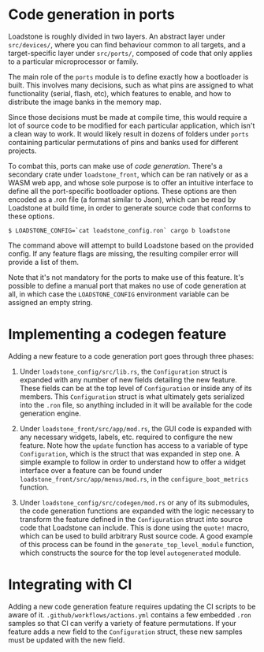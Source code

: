 # Code generation in ports

Loadstone is roughly divided in two layers. An abstract layer under
`src/devices/`, where you can find behaviour common to all targets, and a
target-specific layer under `src/ports/`, composed of code that only applies to a
particular microprocessor or family.

The main role of the `ports` module is to define exactly how a bootloader is
built. This involves many decisions, such as what pins are assigned to what
functionality (serial, flash, etc), which features to enable, and how to
distribute the image banks in the memory map.

Since those decisions must be made at compile time, this would require a lot of
source code to be modified for each particular application, which isn't a clean
way to work. It would likely result in dozens of folders under `ports`
containing particular permutations of pins and banks used for different
projects.

To combat this, ports can make use of *code generation*. There's a secondary
crate under `loadstone_front`, which can be ran natively or as a WASM web app,
and whose sole purpose is to offer an intuitive interface to define all the
port-specific bootloader options. These options are then encoded as a .ron file
(a format similar to Json), which can be read by Loadstone at build time, in
order to generate source code that conforms to these options.

```
$ LOADSTONE_CONFIG=`cat loadstone_config.ron` cargo b loadstone
```

The command above will attempt to build Loadstone based on the provided config.
If any feature flags are missing, the resulting compiler error will provide a
list of them.

Note that it's not mandatory for the ports to make use of this feature. It's possible
to define a manual port that makes no use of code generation at all, in which
case the `LOADSTONE_CONFIG` environment variable can be assigned an empty
string.

# Implementing a codegen feature

Adding a new feature to a code generation port goes through three phases:

1) Under `loadstone_config/src/lib.rs`, the `Configuration` struct is expanded
with any number of new fields detailing the new feature. These fields can be at
the top level of `Configuration` or inside any of its members. This
`Configuration` struct is what ultimately gets serialized into the `.ron` file,
so anything included in it will be available for the code generation engine.

2) Under `loadstone_front/src/app/mod.rs`, the GUI code is expanded with any
necessary widgets, labels, etc. required to configure the new feature. Note how
the `update` function has access to a variable of type `Configuration`, which is
the struct that was expanded in step one. A simple example to follow in order
to understand how to offer a widget interface over a feature can be found under
`loadstone_front/src/app/menus/mod.rs`, in the `configure_boot_metrics`
function.

3) Under `loadstone_config/src/codegen/mod.rs` or any of its submodules, the
code generation functions are expanded with the logic necessary to transform the
feature defined in the `Configuration` struct into source code that Loadstone
can include. This is done using the `quote!` macro, which can be used to build
arbitrary Rust source code. A good example of this process can be found in the
`generate_top_level_module` function, which constructs the source for the top
level `autogenerated` module.

# Integrating with CI

Adding a new code generation feature requires updating the CI scripts to be
aware of it. `.github/workflows/actions.yml` contains a few embedded `.ron`
samples so that CI can verify a variety of feature permutations. If your feature
adds a new field to the `Configuration` struct, these new samples must be
updated with the new field.
